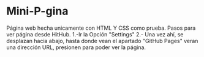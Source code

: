 # Mini-P-gina
Página web hecha unicamente con HTML Y CSS como prueba.
Pasos para ver página desde HitHub.
1.-Ir la Opción "Settings"
2.- Una vez ahí, se desplazan hacia abajo, hasta donde vean el apartado "GitHub Pages" veran una dirección URL, presionen para poder ver la página.
